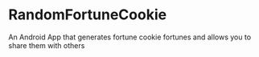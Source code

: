 RandomFortuneCookie
===================

An Android App that generates fortune cookie fortunes and allows you to share them with others
